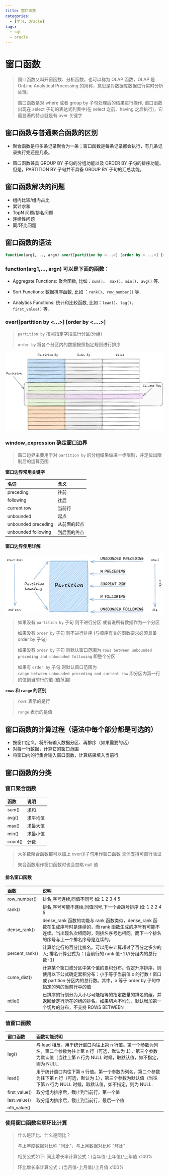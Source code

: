 ```yaml
---
title: 窗口函数
categories:
  - [学习, Oracle]
tags:
  - sql
  - oracle
---
```

# 窗口函数

> 窗口函数又叫开窗函数、分析函数，也可以称为 OLAP 函数，OLAP 是 OnLine Analytical Processing 的简称，意思是对数据库数据进行实时分析处理。
>
> 窗口函数是对 where 或者 group by 子句处理后的结果进行操作, 窗口函数出现在 select 子句的表达式列表中(在 select 之前、having 之后执行)，它最显著的特点就是有 over 关键字



## 窗口函数与普通聚合函数的区别

- 聚合函数是将多条记录聚合为一条；窗口函数是每条记录都会执行，有几条记录执行完还是几条。

- 窗口函数兼具 GROUP BY 子句的分组功能以及 ORDER BY 子句的排序功能。但是，PARTITION BY 子句并不具备 GROUP BY 子句的汇总功能。


## 窗口函数解决的问题
- 组内比较/组内占比
- 累计求和
- TopN 问题/排名问题
- 连续性问题
- 同/环比问题



## 窗口函数的语法

```sql
function(arg1,..., argn) over([partition by <...>] [order by <....>] [<window_expression>])
```



### **function(arg1,..., argn) 可以是下面的函数：**

- Aggregate Functions: 聚合函数, 比如：`sum()`、` max()`、`min()`、`avg()` 等.

- Sort Functions: 数据排序函数, 比如 ：`rank()`、`row_number()` 等.

- Analytics Functions: 统计和比较函数, 比如：`lead()`、`lag()`、 `first_value()` 等.



### over([partition by <...>] [order by <....>]

> `partition by` 按照指定字段进行分区(分组)
>
> `order by` 将各个分区内的数据按照指定规则进行排序

![window_fun1](./assets/window_fun1.png)



### **window_expression 确定窗口边界**

> 窗口边界主要用于对 `partition by` 的分组结果做进一步限制，并定位出限制后的运算范围

**窗口边界常用关键字**

| 名词                | 含义         |
|:------------------- |:------------ |
| preceding           | 往前         |
| following           | 往后         |
| current row         | 当前行       |
| unbounded           | 起点         |
| unbounded preceding | 从前面的起点 |
| unbounded following | 到后面的终点 |

#### **窗口边界使用详解**

![window_fun2](./assets/window_fun2.png)

> 如果没有 `partition by` 子句 则不进行分区 或者说所有数据作为一个分区
>
> 如果没有 `order by` 子句 则不进行排序 (与顺序有关的函数要求必须具备 order by 子句)
>
> 如果没有 `order by` 子句 则默认窗口范围为 `rows between unbounded preceding and unbounded following` 即整个分区
>
> 如果有 `order by` 子句 则默认窗口范围为 `range between unbounded preceding and current row` 即分区内第一行的值到当前行的值 (值范围)



**`rows` 和 `range` 的区别**

> `rows` 表示的是行 
>
> `range` 表示的是值 



## **窗口函数的计算过程（语法中每个部分都是可选的）**

- 按窗口定义，将所有输入数据分区、再排序（如果需要的话）
- 对每一行数据，计算它的窗口范围
- 将窗口内的行集合输入窗口函数，计算结果填入当前行



## 窗口函数的分类

### **窗口聚合函数**

| 函数    | 说明     |
| :------ | :------- |
| sum()   | 求和     |
| avg()   | 求平均值 |
| max()   | 求最大值 |
| min()   | 求最小值 |
| count() | 计数     |

> 大多数聚合函数都可以加上 over()I子句用作窗口函数 具体支持可自行验证
>
> 聚合函数用作窗口函数时也会忽略 null 值

#### **排名窗口函数**

| 函数           | 说明                                                         |
| :------------- | :----------------------------------------------------------- |
| row_number()   | 排名,序号连续,同值不同号  如: 1 2 3 4 5                      |
| rank()         | 排名,序号可能不连续,同值同号,下一个会跳号排序  如: 1 2 2 4 5 |
| dense_rank()   | dense_rank 函数的功能与 rank 函数类似，dense_rank 函数在生成序号时是连续的，而 rank 函数生成的序号有可能不连续。当出现名次相同时，则排名序号也相同。而下一个排名的序号与上一个排名序号是连续的。 |
| percent_rank() | 计算给定行的百分比排名。可以用来计算超过了百分之多少的人; 排名计算公式为：(当前行的 rank 值-1)/(分组内的总行数-1) |
| cume_dist()    | 计算某个窗口或分区中某个值的累积分布。假定升序排序，则使用以下公式确定累积分布：小于等于当前值 x 的行数 / 窗口或 partition 分区内的总行数。其中，x 等于 order by 子句中指定的列的当前行中的值 |
| ntile()        | 已排序的行划分为大小尽可能相等的指定数量的排名的组，并返回给定行所在的组的排名。如果切片不均匀，默认增加第一个切片的分布，不支持 ROWS BETWEEN |



### **值窗口函数**

| 窗口函数      | 函数功能说明                                                 |
| :------------ | :----------------------------------------------------------- |
| lag()         | 与 lead 相反，用于统计窗口内往上第 n 行值。第一个参数为列名，第二个参数为往上第 n 行（可选，默认为 1），第三个参数为默认值（当往上第 n 行为 NULL 时候，取默认值，如不指定，则为 NULL. |
| lead()        | 用于统计窗口内往下第 n 行值。第一个参数为列名，第二个参数为往下第 n 行（可选，默认为 1），第三个参数为默认值（当往下第 n 行为 NULL 时候，取默认值，如不指定，则为 NULL. |
| first_value() | 取分组内排序后，截止到当前行，第一个值                       |
| last_value()  | 取分组内排序后，截止到当前行，最后一个值                     |
| nth_value()   |                                                              |



### **使用窗口函数实现环比计算**

> 什么是环比、什么是同比？
>
> 与上年度数据对比称 "同比"，与上月数据对比称 "环比"
>
> 相关公式如下: 同比增长率计算公式：(当年值-上年值)/上年值 x100%
>
> 环比增长率计算公式：(当月值-上月值)/上月值 x100%



